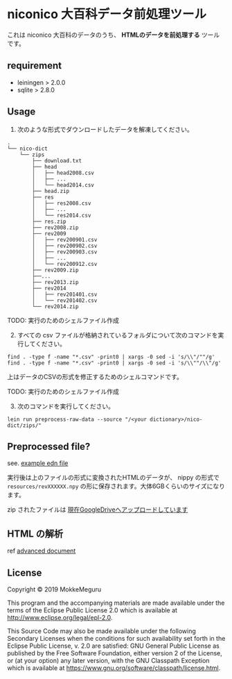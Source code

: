 # niconico 大百科データ前処理ツール
これは niconico 大百科のデータのうち、 **HTMLのデータを前処理する** ツールです。

## requirement
- leiningen > 2.0.0
- sqlite > 2.8.0

## Usage

1. 次のような形式でダウンロードしたデータを解凍してください。

```text
.
└── nico-dict
    └── zips
        ├── download.txt
        ├── head
        │   ├── head2008.csv
        │   ├── ...
        │   └── head2014.csv
        ├── head.zip
        ├── res
        │   ├── res2008.csv
        │   ├── ...
        │   └── res2014.csv
        ├── res.zip
        ├── rev2008.zip
        ├── rev2009
        │   ├── rev200901.csv
        │   ├── rev200902.csv
        │   ├── rev200903.csv
        │   ├── ...
        │   └── rev200912.csv
        ├── rev2009.zip
        ├──...
        ├── rev2013.zip
        ├── rev2014
        │   ├── rev201401.csv
        │   └── rev201402.csv
        └── rev2014.zip
```

TODO: 実行のためのシェルファイル作成

2. すべての csv ファイルが格納されているフォルダについて次のコマンドを実行してください。
```
find . -type f -name "*.csv" -print0 | xargs -0 sed -i 's/\\"/""/g'
find . -type f -name "*.csv" -print0 | xargs -0 sed -i 's/\\""/\\"/g'
```

上はデータのCSVの形式を修正するためのシェルコマンドです。

TODO: 実行のためのシェルファイル作成

3. 次のコマンドを実行してください。

```shell
lein run preprocess-raw-data --source "/<your dictionary>/nico-dict/zips/"
```


## Preprocessed file?
see. [example edn file](./example.edn)

実行後は上のファイルの形式に変換されたHTMLのデータが、 nippy の形式で `resources/revXXXXXX.npy` の形に保存されます。大体6GBくらいのサイズになります。

zip されたファイルは [現在GoogleDriveへアップロードしています](https://drive.google.com/file/d/1amt99PIlBjWlzrmh-Uvr55dS6aRqXgB2/view?usp=sharing)

## HTML の解析
ref [advanced document](./doc/adv-doc.org)

## License

Copyright © 2019 MokkeMeguru

This program and the accompanying materials are made available under the
terms of the Eclipse Public License 2.0 which is available at
http://www.eclipse.org/legal/epl-2.0.

This Source Code may also be made available under the following Secondary
Licenses when the conditions for such availability set forth in the Eclipse
Public License, v. 2.0 are satisfied: GNU General Public License as published by
the Free Software Foundation, either version 2 of the License, or (at your
option) any later version, with the GNU Classpath Exception which is available
at https://www.gnu.org/software/classpath/license.html.
